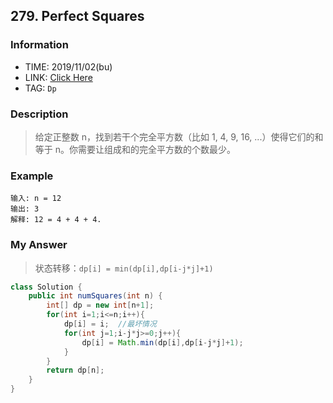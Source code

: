 ## 279. Perfect Squares

### Information
* TIME: 2019/11/02(bu)
* LINK: [Click Here](https://leetcode-cn.com/problems/perfect-squares/)
* TAG: `Dp`

### Description
> 给定正整数 n，找到若干个完全平方数（比如 1, 4, 9, 16, ...）使得它们的和等于 n。你需要让组成和的完全平方数的个数最少。

### Example
```text
输入: n = 12
输出: 3 
解释: 12 = 4 + 4 + 4.
```

### My Answer
> 状态转移：`dp[i] = min(dp[i],dp[i-j*j]+1)`
```java
class Solution {
    public int numSquares(int n) {
        int[] dp = new int[n+1];
        for(int i=1;i<=n;i++){
            dp[i] = i;  //最坏情况
            for(int j=1;i-j*j>=0;j++){
                dp[i] = Math.min(dp[i],dp[i-j*j]+1);
            }
        }
        return dp[n];
    }
}
```

